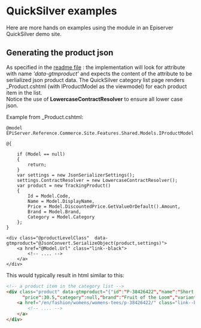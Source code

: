 # QuickSilver examples

Here are more hands on examples using the module in an Episerver QuickSilver demo site.

## Generating the product json 
As specified in the [readme file](../README.md) : the implementation will look for attribute with name *'data-gtmproduct'* and expects the content of the attribute to be serlialized json product data.
The QuickSilver category list page renders _Product.cshtml (with IProductModel as the viewmodel) for each product item in the list.  
Notice the use of **LowercaseContractResolver** to ensure all lower case json. 

Example from _Product.cshtml:
```cshtml
@model EPiServer.Reference.Commerce.Site.Features.Shared.Models.IProductModel

@{    

    if (Model == null)
    {
        return;
    }
    var settings = new JsonSerializerSettings();
    settings.ContractResolver = new LowercaseContractResolver();
    var product = new TrackingProduct()
    {
        Id = Model.Code,
        Name = Model.DisplayName,
        Price = Model.DiscountedPrice.GetValueOrDefault().Amount,
        Brand = Model.Brand,
        Category = Model.Category
    };
}

<div class="@productLevelClass"  data-gtmproduct="@JsonConvert.SerializeObject(product,settings)">
	<a href="@Model.Url" class="link--black">
		<!-- .... -->
	</a>
</div>
```

This would typically result in html similar to this:

```html
<!-- a product item in the category list -->
<div class="product" data-gtmproduct="{"id":"P-38426422","name":"Short Sleeve Crew Tee",
      "price":30.5,"category":null,"brand":"Fruit of the Loom","variant":null,"position":0,"quantity":0}">
    <a href="/en/fashion/womens/womens-tees/p-38426422/" class="link--black">
        <!-- .... -->
    </a>
</div>
```
